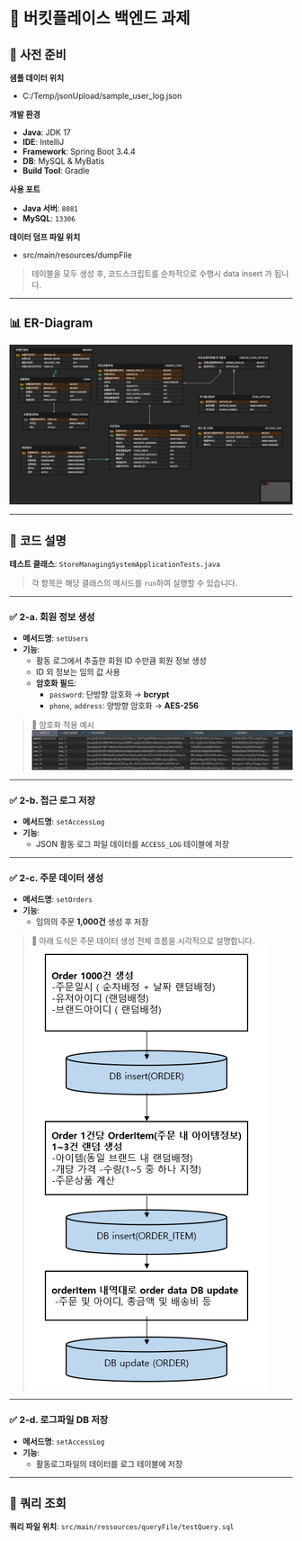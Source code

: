 # 🧾 버킷플레이스 백엔드 과제



## 📁 사전 준비

**샘플 데이터 위치**
+ C:/Temp/jsonUpload/sample_user_log.json<br>

**개발 환경**
- **Java**: JDK 17
- **IDE**: IntelliJ
- **Framework**: Spring Boot 3.4.4
- **DB**: MySQL & MyBatis
- **Build Tool**: Gradle

**사용 포트**
- **Java 서버**: `8081`
- **MySQL**: `13306`

**데이터 덤프 파일 위치**
+ src/main/resources/dumpFile

>테이블을 모두 생성 후, 코드스크립트를 순차적으로 수행시 data insert 가 됩니다.<br>
---

## 📊 ER-Diagram
![erd](src/main/resources/img/erdiagram.png)<br>

---

## 🧩 코드 설명

**테스트 클래스**: `StoreManagingSystemApplicationTests.java`
> 각 항목은 해당 클래스의 메서드를 `run`하여 실행할 수 있습니다.

---
### ✅ 2-a. 회원 정보 생성

- **메서드명**: `setUsers`
- **기능**:
    - 활동 로그에서 추출한 회원 ID 수만큼 회원 정보 생성
    - ID 외 정보는 임의 값 사용
    - **암호화 필드**:
        - `password`: 단방향 암호화 → **bcrypt**
        - `phone`, `address`: 양방향 암호화 → **AES-256**

> 🔐 암호화 적용 예시  
![암호화된 필드](src/main/resources/img/img1.png)
---

### ✅ 2-b. 접근 로그 저장

- **메서드명**: `setAccessLog`
- **기능**:
    - JSON 활동 로그 파일 데이터를 `ACCESS_LOG` 테이블에 저장

---

### ✅ 2-c. 주문 데이터 생성

- **메서드명**: `setOrders`
- **기능**:
    - 임의의 주문 **1,000건** 생성 후 저장
> 🔽 아래 도식은 주문 데이터 생성 전체 흐름을 시각적으로 설명합니다.
![로직흐름](src/main/resources/img/img2.png)

---


### ✅ 2-d. 로그파일 DB 저장

- **메서드명**: `setAccessLog`
- **기능**:
    - 활동로그파일의 데이터를 로그 테이블에 저장

---
## 🧩 쿼리 조회
**쿼리 파일 위치**: `src/main/ressources/queryFile/testQuery.sql`

